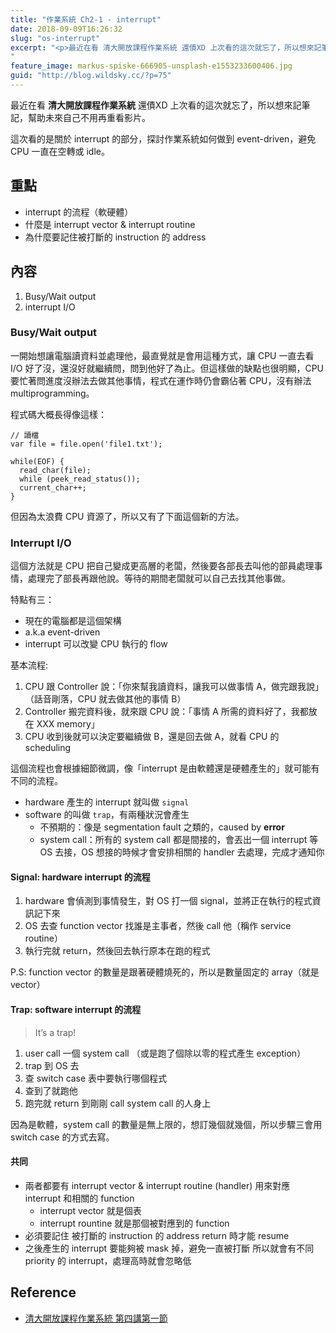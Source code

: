 ```yaml
---
title: "作業系統 Ch2-1 - interrupt"
date: 2018-09-09T16:26:32
slug: "os-interrupt"
excerpt: "<p>最近在看 清大開放課程作業系統 還債XD 上次看的這次就忘了，所以想來記筆記，幫助未來自己不用再重看影片。 這&#8230;</p>
"
feature_image: markus-spiske-666905-unsplash-e1553233600406.jpg
guid: "http://blog.wildsky.cc/?p=75"
---
```

最近在看 **清大開放課程作業系統** 還債XD 上次看的這次就忘了，所以想來記筆記，幫助未來自己不用再重看影片。

這次看的是關於 interrupt 的部分，探討作業系統如何做到 event-driven，避免 CPU 一直在空轉或 idle。

重點
--

*   interrupt 的流程（軟硬體）
*   什麼是 interrupt vector & interrupt routine
*   為什麼要記住被打斷的 instruction 的 address

內容
--

1.  Busy/Wait output
2.  interrupt I/O

### Busy/Wait output

一開始想讓電腦讀資料並處理他，最直覺就是會用這種方式，讓 CPU 一直去看 I/O 好了沒，還沒好就繼續問，問到他好了為止。但這樣做的缺點也很明顯，CPU 要忙著問進度沒辦法去做其他事情，程式在運作時仍會霸佔著 CPU，沒有辦法 multiprogramming。

程式碼大概長得像這樣：

    // 讀檔
    var file = file.open('file1.txt');

    while(EOF) {
      read_char(file);
      while (peek_read_status());
      current_char++;
    }

但因為太浪費 CPU 資源了，所以又有了下面這個新的方法。

### Interrupt I/O

這個方法就是 CPU 把自己變成更高層的老闆，然後要各部長去叫他的部員處理事情，處理完了部長再跟他說。等待的期間老闆就可以自己去找其他事做。

特點有三：

*   現在的電腦都是這個架構
*   a.k.a event-driven
*   interrupt 可以改變 CPU 執行的 flow

基本流程:

1.  CPU 跟 Controller 說：「你來幫我讀資料，讓我可以做事情 A，做完跟我說」（話音剛落，CPU 就去做其他的事情 B）
2.  Controller 搬完資料後，就來跟 CPU 說：「事情 A 所需的資料好了，我都放在 XXX memory」
3.  CPU 收到後就可以決定要繼續做 B，還是回去做 A，就看 CPU 的 scheduling

這個流程也會根據細節微調，像「interrupt 是由軟體還是硬體產生的」就可能有不同的流程。

*   hardware 產生的 interrupt 就叫做 `signal`
*   software 的叫做 `trap`，有兩種狀況會產生
    *   不預期的：像是 segmentation fault 之類的，caused by **error**
    *   system call：所有的 system call 都是間接的，會丟出一個 interrupt 等 OS 去接，OS 想接的時候才會安排相關的 handler 去處理，完成才通知你

#### Signal: hardware interrupt 的流程

1.  hardware 會偵測到事情發生，對 OS 打一個 signal，並將正在執行的程式資訊記下來
2.  OS 去查 function vector 找誰是主事者，然後 call 他（稱作 service routine）
3.  執行完就 return，然後回去執行原本在跑的程式

P.S: function vector 的數量是跟著硬體燒死的，所以是數量固定的 array（就是 vector）

#### Trap: software interrupt 的流程

> It’s a trap!

1.  user call 一個 system call （或是跑了個除以零的程式產生 exception）
2.  trap 到 OS 去
3.  查 switch case 表中要執行哪個程式
4.  查到了就跑他
5.  跑完就 return 到剛剛 call system call 的人身上

因為是軟體，system call 的數量是無上限的，想訂幾個就幾個，所以步驟三會用 switch case 的方式去寫。

#### 共同

*   兩者都要有 interrupt vector & interrupt routine (handler)
    用來對應 interrupt 和相關的 function
    *   interrupt vector 就是個表
    *   interrupt rountine 就是那個被對應到的 function
*   必須要記住 被打斷的 instruction 的 address
    return 時才能 resume
*   之後產生的 interrupt 要能夠被 mask 掉，避免一直被打斷
    所以就會有不同 priority 的 interrupt，處理高時就會忽略低

Reference
---------

*   [清大開放課程作業系統 第四講第一節](http://ocw.nthu.edu.tw/ocw/index.php?page=chapter&cid=141&chid=1840&video_url=http%3A%2F%2Focw.nthu.edu.tw%2Fvideosite%2Findex.php%3Fop%3Dwatch%26id%3D3911%26filename%3D1920_1080_3072.MP4%26type%3Dview%26cid%3D141%26chid%3D1840)
